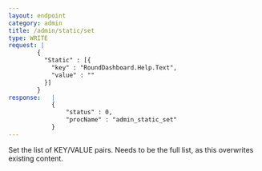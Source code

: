 ```yaml
---
layout: endpoint
category: admin
title: /admin/static/set
type: WRITE
request: |
        {
          "Static" : [{
            "key" : "RoundDashboard.Help.Text",
            "value" : ""
          }]
        }
response:   |
            {
                "status" : 0,
                "procName" : "admin_static_set"
            }
---
```


Set the list of KEY/VALUE pairs. Needs to be the full list, as this overwrites existing content.